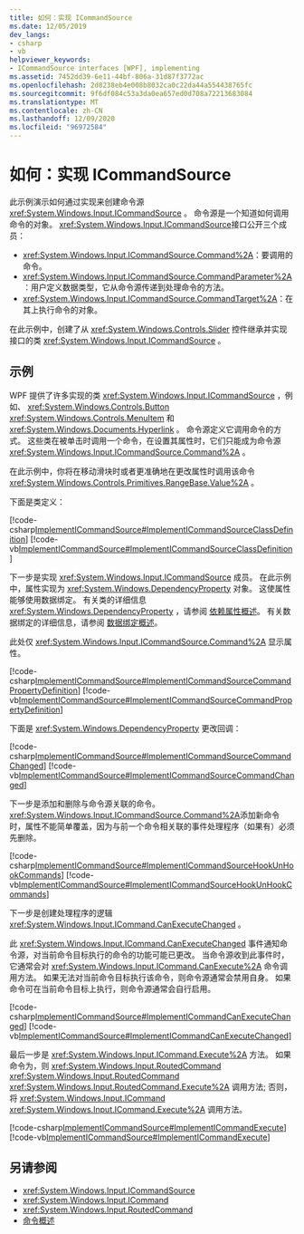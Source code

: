 ```yaml
---
title: 如何：实现 ICommandSource
ms.date: 12/05/2019
dev_langs:
- csharp
- vb
helpviewer_keywords:
- ICommandSource interfaces [WPF], implementing
ms.assetid: 7452dd39-6e11-44bf-806a-31d87f3772ac
ms.openlocfilehash: 2d8238eb4e008b8032ca0c22da44a554438765fc
ms.sourcegitcommit: 9f6df084c53a3da0ea657ed0d708a72213683084
ms.translationtype: MT
ms.contentlocale: zh-CN
ms.lasthandoff: 12/09/2020
ms.locfileid: "96972584"
---
```

# <a name="how-to-implement-icommandsource"></a>如何：实现 ICommandSource

此示例演示如何通过实现来创建命令源 <xref:System.Windows.Input.ICommandSource> 。 命令源是一个知道如何调用命令的对象。 <xref:System.Windows.Input.ICommandSource>接口公开三个成员：

- <xref:System.Windows.Input.ICommandSource.Command%2A>：要调用的命令。
- <xref:System.Windows.Input.ICommandSource.CommandParameter%2A>：用户定义数据类型，它从命令源传递到处理命令的方法。
- <xref:System.Windows.Input.ICommandSource.CommandTarget%2A>：在其上执行命令的对象。

在此示例中，创建了从 <xref:System.Windows.Controls.Slider> 控件继承并实现接口的类  <xref:System.Windows.Input.ICommandSource> 。
  
## <a name="example"></a>示例

WPF 提供了许多实现的类 <xref:System.Windows.Input.ICommandSource> ，例如、 <xref:System.Windows.Controls.Button> <xref:System.Windows.Controls.MenuItem> 和 <xref:System.Windows.Documents.Hyperlink> 。 命令源定义它调用命令的方式。 这些类在被单击时调用一个命令，在设置其属性时，它们只能成为命令源 <xref:System.Windows.Input.ICommandSource.Command%2A> 。

在此示例中，你将在移动滑块时或者更准确地在更改属性时调用该命令 <xref:System.Windows.Controls.Primitives.RangeBase.Value%2A> 。

下面是类定义：

[!code-csharp[ImplementICommandSource#ImplementICommandSourceClassDefinition](~/samples/snippets/csharp/VS_Snippets_Wpf/ImplementICommandSource/CSharp/CommandSlider.cs#implementicommandsourceclassdefinition)]
[!code-vb[ImplementICommandSource#ImplementICommandSourceClassDefinition](~/samples/snippets/visualbasic/VS_Snippets_Wpf/ImplementICommandSource/visualbasic/commandslider.vb#implementicommandsourceclassdefinition)]

下一步是实现 <xref:System.Windows.Input.ICommandSource> 成员。 在此示例中，属性实现为 <xref:System.Windows.DependencyProperty> 对象。 这使属性能够使用数据绑定。 有关类的详细信息 <xref:System.Windows.DependencyProperty> ，请参阅 [依赖属性概述](dependency-properties-overview.md)。 有关数据绑定的详细信息，请参阅 [数据绑定概述](/dotnet/desktop-wpf/data/data-binding-overview)。

此处仅 <xref:System.Windows.Input.ICommandSource.Command%2A> 显示属性。

[!code-csharp[ImplementICommandSource#ImplementICommandSourceCommandPropertyDefinition](~/samples/snippets/csharp/VS_Snippets_Wpf/ImplementICommandSource/CSharp/CommandSlider.cs#implementicommandsourcecommandpropertydefinition)]
[!code-vb[ImplementICommandSource#ImplementICommandSourceCommandPropertyDefinition](~/samples/snippets/visualbasic/VS_Snippets_Wpf/ImplementICommandSource/visualbasic/commandslider.vb#implementicommandsourcecommandpropertydefinition)]  
  
下面是 <xref:System.Windows.DependencyProperty> 更改回调：

[!code-csharp[ImplementICommandSource#ImplementICommandSourceCommandChanged](~/samples/snippets/csharp/VS_Snippets_Wpf/ImplementICommandSource/CSharp/CommandSlider.cs#implementicommandsourcecommandchanged)]
[!code-vb[ImplementICommandSource#ImplementICommandSourceCommandChanged](~/samples/snippets/visualbasic/VS_Snippets_Wpf/ImplementICommandSource/visualbasic/commandslider.vb#implementicommandsourcecommandchanged)]

下一步是添加和删除与命令源关联的命令。 <xref:System.Windows.Input.ICommandSource.Command%2A>添加新命令时，属性不能简单覆盖，因为与前一个命令相关联的事件处理程序（如果有）必须先删除。

[!code-csharp[ImplementICommandSource#ImplementICommandSourceHookUnHookCommands](~/samples/snippets/csharp/VS_Snippets_Wpf/ImplementICommandSource/CSharp/CommandSlider.cs#implementicommandsourcehookunhookcommands)]
[!code-vb[ImplementICommandSource#ImplementICommandSourceHookUnHookCommands](~/samples/snippets/visualbasic/VS_Snippets_Wpf/ImplementICommandSource/visualbasic/commandslider.vb#implementicommandsourcehookunhookcommands)]

下一步是创建处理程序的逻辑 <xref:System.Windows.Input.ICommand.CanExecuteChanged> 。

此 <xref:System.Windows.Input.ICommand.CanExecuteChanged> 事件通知命令源，对当前命令目标执行的命令的功能可能已更改。 当命令源收到此事件时，它通常会对 <xref:System.Windows.Input.ICommand.CanExecute%2A> 命令调用方法。 如果无法对当前命令目标执行该命令，则命令源通常会禁用自身。 如果命令可在当前命令目标上执行，则命令源通常会自行启用。

[!code-csharp[ImplementICommandSource#ImplementICommandCanExecuteChanged](~/samples/snippets/csharp/VS_Snippets_Wpf/ImplementICommandSource/CSharp/CommandSlider.cs#implementicommandcanexecutechanged)]
[!code-vb[ImplementICommandSource#ImplementICommandCanExecuteChanged](~/samples/snippets/visualbasic/VS_Snippets_Wpf/ImplementICommandSource/visualbasic/commandslider.vb#implementicommandcanexecutechanged)]

最后一步是 <xref:System.Windows.Input.ICommand.Execute%2A> 方法。 如果命令为，则 <xref:System.Windows.Input.RoutedCommand> <xref:System.Windows.Input.RoutedCommand> <xref:System.Windows.Input.RoutedCommand.Execute%2A> 调用方法; 否则，将 <xref:System.Windows.Input.ICommand> <xref:System.Windows.Input.ICommand.Execute%2A> 调用方法。

[!code-csharp[ImplementICommandSource#ImplementICommandExecute](~/samples/snippets/csharp/VS_Snippets_Wpf/ImplementICommandSource/CSharp/CommandSlider.cs#implementicommandexecute)]
[!code-vb[ImplementICommandSource#ImplementICommandExecute](~/samples/snippets/visualbasic/VS_Snippets_Wpf/ImplementICommandSource/visualbasic/commandslider.vb#implementicommandexecute)]

## <a name="see-also"></a>另请参阅

- <xref:System.Windows.Input.ICommandSource>
- <xref:System.Windows.Input.ICommand>
- <xref:System.Windows.Input.RoutedCommand>
- [命令概述](commanding-overview.md)

